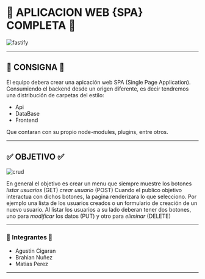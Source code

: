 # 📲 APLICACION WEB {SPA} COMPLETA 📲
![fastify](https://github.com/user-attachments/assets/f40bce85-39c3-4998-b99a-d5deca3792bd)
___
## 🚜 CONSIGNA 🚜
El equipo debera crear una apicación web SPA (Single Page Application).
Consumiendo el backend desde un origen diferente, es decir tendremos una distribución de carpetas del estilo:
 - Api
 - DataBase
 - Frontend

Que contaran con su propio node-modules, plugins, entre otros.
___
## ✅ OBJETIVO ✅
![crud](https://miro.medium.com/v2/resize:fit:1400/1*2eBdh0vLZjUyCDF6x1EqvQ.png)

En general el objetivo es crear un menu que siempre muestre los botones *listar usuarios* (GET) *crear usuario* (POST)
Cuando el publico objetivo interactua con dichos botones, la pagina renderizara lo que selecciono.
Por ejemplo una lista de los usuarios creados o un formulario de creación de un nuevo usuario.
Al listar los usuarios a su lado deberan tener dos botones, uno para *modificar* los datos (PUT) y otro para *eliminar* (DELETE)
___
### 🙋 Integrantes 🙋
  -  Agustin Cigaran
  -  Brahian Nuñez
  -  Matias Perez
___
